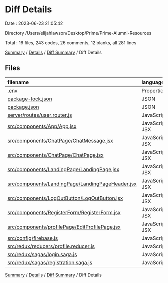 # Diff Details

Date : 2023-06-23 21:05:42

Directory /Users/elijahlawson/Desktop/Prime/Prime-Alumni-Resources

Total : 16 files,  243 codes, 26 comments, 12 blanks, all 281 lines

[Summary](results.md) / [Details](details.md) / [Diff Summary](diff.md) / Diff Details

## Files
| filename | language | code | comment | blank | total |
| :--- | :--- | ---: | ---: | ---: | ---: |
| [.env](/.env) | Properties | -7 | 0 | -3 | -10 |
| [package-lock.json](/package-lock.json) | JSON | 136 | 0 | 0 | 136 |
| [package.json](/package.json) | JSON | 5 | 0 | 0 | 5 |
| [server/routes/user.router.js](/server/routes/user.router.js) | JavaScript | 1 | 0 | -1 | 0 |
| [src/components/App/App.jsx](/src/components/App/App.jsx) | JavaScript JSX | 8 | 0 | 2 | 10 |
| [src/components/ChatPage/ChatMessage.jsx](/src/components/ChatPage/ChatMessage.jsx) | JavaScript JSX | 6 | 0 | 1 | 7 |
| [src/components/ChatPage/ChatPage.jsx](/src/components/ChatPage/ChatPage.jsx) | JavaScript JSX | 58 | -3 | 5 | 60 |
| [src/components/LandingPage/LandingPage.jsx](/src/components/LandingPage/LandingPage.jsx) | JavaScript JSX | 5 | 0 | -1 | 4 |
| [src/components/LandingPage/LandingPageHeader.jsx](/src/components/LandingPage/LandingPageHeader.jsx) | JavaScript JSX | 8 | 0 | 1 | 9 |
| [src/components/LogOutButton/LogOutButton.jsx](/src/components/LogOutButton/LogOutButton.jsx) | JavaScript JSX | 2 | 0 | 0 | 2 |
| [src/components/RegisterForm/RegisterForm.jsx](/src/components/RegisterForm/RegisterForm.jsx) | JavaScript JSX | 10 | 2 | 4 | 16 |
| [src/components/profilePage/EditProfilePage.jsx](/src/components/profilePage/EditProfilePage.jsx) | JavaScript JSX | 8 | 25 | 3 | 36 |
| [src/config/firebase.js](/src/config/firebase.js) | JavaScript | 0 | 0 | -1 | -1 |
| [src/redux/reducers/profile.reducer.js](/src/redux/reducers/profile.reducer.js) | JavaScript | 1 | 0 | 0 | 1 |
| [src/redux/sagas/login.saga.js](/src/redux/sagas/login.saga.js) | JavaScript | -1 | 0 | 0 | -1 |
| [src/redux/sagas/registration.saga.js](/src/redux/sagas/registration.saga.js) | JavaScript | 3 | 2 | 2 | 7 |

[Summary](results.md) / [Details](details.md) / [Diff Summary](diff.md) / Diff Details